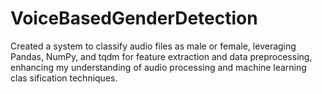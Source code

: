 # VoiceBasedGenderDetection
Created a system to classify audio files as male or female, leveraging Pandas, NumPy, and tqdm for feature
 extraction and data preprocessing, enhancing my understanding of audio processing and machine learning clas
sification techniques.
